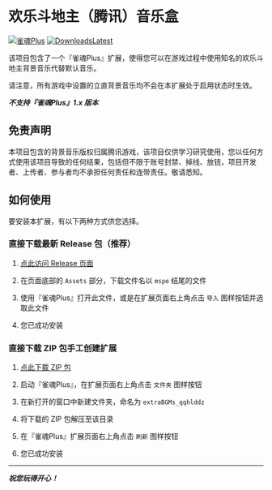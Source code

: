 # 欢乐斗地主（腾讯）音乐盒

[![雀魂Plus](https://img.shields.io/badge/Majsoul-Plus-ff69b4)](https://github.com/iamapig120/majsoul-plus-client/)
[![DownloadsLatest](https://img.shields.io/github/downloads/iamapig120/MajsoulPlus-extension-bgm-hlddz/latest/total.svg)](https://github.com/iamapig120/MajsoulPlus-extension-bgm-hlddz/releases/latest)

该项目包含了一个『雀魂Plus』扩展，使得您可以在游戏过程中使用知名的欢乐斗地主背景音乐代替默认音乐。

请注意，所有游戏中设置的立直背景音乐均不会在本扩展处于启用状态时生效。

***不支持『雀魂Plus』1.x 版本***

## 免责声明

本项目包含的背景音乐版权归属腾讯游戏，该项目仅供学习研究使用，您以任何方式使用该项目导致的任何结果，包括但不限于账号封禁、掉线、放铳，项目开发者、上传者、参与者均不承担任何责任和连带责任。敬请悉知。

## 如何使用

要安装本扩展，有以下两种方式供您选择。

### 直接下载最新 Release 包（推荐）

1. [点此访问 Release 页面](https://github.com/iamapig120/MajsoulPlus-extension-bgm-hlddz/releases/latest)

2. 在页面底部的 `Assets` 部分，下载文件名以 `mspe` 结尾的文件

3. 使用『雀魂Plus』打开此文件，或是在扩展页面右上角点击 `导入` 图样按钮并选取此文件

4. 您已成功安装

### 直接下载 ZIP 包手工创建扩展

1. [点此下载 ZIP 包](https://github.com/iamapig120/MajsoulPlus-extension-bgm-hlddz/archive/master.zip)

2. 启动『雀魂Plus』，在扩展页面右上角点击 `文件夹` 图样按钮

3. 在新打开的窗口中新建文件夹，命名为 `extraBGMs_qqhlddz` 

4. 将下载的 ZIP 包解压至该目录

5. 在『雀魂Plus』扩展页面右上角点击 `刷新` 图样按钮

6. 您已成功安装

---

***祝您玩得开心！***